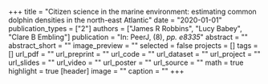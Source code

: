 +++
title = "Citizen science in the marine environment: estimating common dolphin densities in the north-east Atlantic"
date = "2020-01-01"
publication_types = ["2"]
authors = ["James R Robbins", "Lucy Babey", "Clare B Embling"]
publication = "In: PeerJ, (8), _pp. e8335_"
abstract = ""
abstract_short = ""
image_preview = ""
selected = false
projects = []
tags = []
url_pdf = ""
url_preprint = ""
url_code = ""
url_dataset = ""
url_project = ""
url_slides = ""
url_video = ""
url_poster = ""
url_source = ""
math = true
highlight = true
[header]
image = ""
caption = ""
+++
